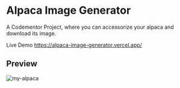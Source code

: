 # Alpaca Image Generator

A Codementor Project, where you can accessorize your alpaca and download its image.

Live Demo https://alpaca-image-generator.vercel.app/

## Preview

![my-alpaca](https://user-images.githubusercontent.com/42084105/229714850-a8cffac6-81c8-43e3-a250-284cbab7531c.png)
